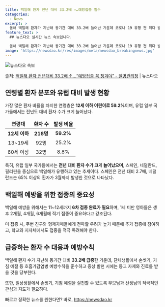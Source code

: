 ```yaml
---
title: 백일해 환자 전년 대비 33.2배 ↑…예방접종 필수
categories:
  - News
excerpt: >
  올해 백일해 환자가 지난해 동기간 대비 33.2배 늘어난 가운데 코로나 19 유행 전 최다 발생했던 2018…
feature_text: >
  ## 뉴스다오 실시간 뉴스 속보입니다.

  올해 백일해 환자가 지난해 동기간 대비 33.2배 늘어난 가운데 코로나 19 유행 전 최다 발생했던 2018…
image: 'https://newsdao.kr/res/images/meta/newsdao_breakingnews.jpg'
---
```


![뉴스다오 속보](https://newsdao.kr/res/images/meta/newsdao_breakingnews.jpg)

<p>출처: <a href="https://newsdao.kr/3679" rel="dofollow">백일해 환자 전년대비 33.2배 ↑…“예방접종 꼭 챙겨야” - 질병관리청</a> | 뉴스다오</p>

<h2 data-ke-size="size26">연령별 환자 분포와 유럽 대비 발생 현황</h2>
<p data-ke-size="size16">가장 많은 환자 비율을 차지한 연령층은 <b>12세 이하 어린이로 59.2%</b>이며, 유럽 일부 국가들에서는 전년도 대비 환자 수가 크게 늘어났다.</p>

<table>
	<thead>
		<tr>
			<td style="text-align: center; height: 17px;"><b>연령대</b></td>
			<td style="text-align: center; height: 17px;"><b>환자 수</b></td>
			<td style="text-align: center; height: 17px;"><b>발생 비율</b></td>
		</tr>
	</thead>
	<tbody>
		<tr>
			<td style="text-align: center; height: 17px;"><b>12세 이하</b></td>
			<td style="text-align: center; height: 17px;"><b>216명</b></td>
			<td style="text-align: center; height: 17px;"><b>59.2%</b></td>
		</tr>
		<tr>
			<td style="text-align: center; height: 17px;">13~19세</td>
			<td style="text-align: center; height: 17px;">92명</td>
			<td style="text-align: center; height: 17px;">25.2%</td>
		</tr>
		<tr>
			<td style="text-align: center; height: 17px;">60세 이상</td>
			<td style="text-align: center; height: 17px;">32명</td>
			<td style="text-align: center; height: 17px;">8.8%</td>
		</tr>
	</tbody>
</table>

<p data-ke-size="size16">특히, 유럽 일부 국가들에서는 <b>전년 대비 환자 수가 크게 늘어났으며</b>, 스페인, 네덜란드, 필리핀을 중심으로 백일해가 유행하고 있는 추세이다. 스페인은 전년 대비 2.7배, 네덜란드는 65% 이상의 환자가 3월까지 발생한 것으로 나타났다.</p>

<h2 data-ke-size="size26">백일해 예방을 위한 접종의 중요성</h2>
<p data-ke-size="size16">백일해 예방을 위해서는 11~12세까지 <b>6차 접종 완료가 필요</b>하며, 1세 미만 영아들은 생후 2개월, 4개월, 6개월에 적기 접종이 중요하다고 강조된다.</p>
<p data-ke-size="size16">미 접종 시, 주변 친구와 형제자매들에게 전파할 우려가 높기 때문에 추가 접종에 참여하고, 학교와 지자체에서도 접종을 적극 독려해야 한다.</p>

<h2 data-ke-size="size26">급증하는 환자 수 대응과 예방수칙</h2>
<p data-ke-size="size16">백일해 환자 수가 지난해 동기간 대비 <b>33.2배 급증</b>한 가운데, 단체생활에서 손씻기, 기침 예절 등 호흡기감염병 예방수칙을 준수하고 증상 발현 시에는 등교 자제와 진료를 받을 것을 당부한다.</p>
<p data-ke-size="size16">또한, 일상생활에서 손씻기, 기침 예절을 실천할 수 있도록 부모님과 선생님의 적극적인 관심과 지도가 필요하다.</p> 

빠르고 정확한 뉴스를 원한다면? 바로, <a href="https://newsdao.kr" rel="dofollow">https://newsdao.kr</a>


